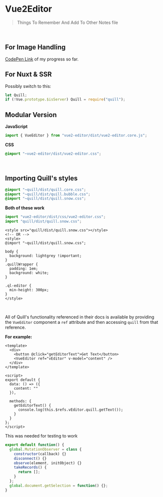 # Vue2Editor

> Things To Remember And Add To Other Notes file

<br>

## For Image Handling

[CodePen Link](https://codepen.io/droyer01/pen/eqBBQp?editors=0110) of my progress so far.

## For Nuxt & SSR

Possibly switch to this:

```js
let Quill;
if (!Vue.prototype.$isServer) Quill = require("quill");
```

## Modular Version

**JavaScript**

```js
import { VueEditor } from "vue2-editor/dist/vue2-editor.core.js";
```

**CSS**

```css
@import "~vue2-editor/dist/vue2-editor.css";
```

<br>

## Importing Quill's styles

```css
@import "~quill/dist/quill.core.css";
@import "~quill/dist/quill.bubble.css";
@import "~quill/dist/quill.snow.css";
```

**Both of these work**

```js
import "vue2-editor/dist/css/vue2-editor.css";
import "quill/dist/quill.snow.css";
```

```vue
<style src="quill/dist/quill.snow.css"></style>
<!-- OR -->
<style>
@import "~quill/dist/quill.snow.css";

body {
  background: lightgrey !important;
}
.quillWrapper {
  padding: 1em;
  background: white;
}

.ql-editor {
  min-height: 300px;
}
</style>
```

<br>

<!-- NOTE: Add this to Vue2Editor Docs -->

All of Quill's functionality referenced in their docs is available by providing the `VueEditor` component a `ref` attribute and then accessing `quill` from that reference.

**For example:**

```vue
<template>
  <div>
    <button @click="getEditorText">Get Text</button>
    <VueEditor ref="vEditor" v-model="content" />
  </div>
</template>

<script>
export default {
  data: () => ({
    content: ""
  }),

  methods: {
    getEditorText() {
      console.log(this.$refs.vEditor.quill.getText());
    }
  }
};
</script>
```

This was needed for testing to work

```js
export default function() {
  global.MutationObserver = class {
    constructor(callback) {}
    disconnect() {}
    observe(element, initObject) {}
    takeRecords() {
      return [];
    }
  };
  global.document.getSelection = function() {};
}
```
